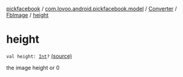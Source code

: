 [pickfacebook](../../../index.md) / [com.lovoo.android.pickfacebook.model](../../index.md) / [Converter](../index.md) / [FbImage](index.md) / [height](./height.md)

# height

`val height: `[`Int`](https://kotlinlang.org/api/latest/jvm/stdlib/kotlin/-int/index.html)`?` [(source)](https://github.com/lovoo/android-pickpic/blob/master/pickfacebook/pickfacebook/src/main/kotlin/com/lovoo/android/pickfacebook/model/Converter.kt#L131)

the image height or 0

